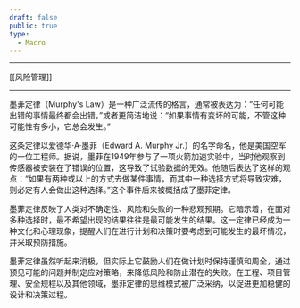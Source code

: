 ```yaml
---
draft: false
public: true
type:
  - Macro
---
```

---

[[风险管理]]

---


墨菲定律（Murphy's Law）是一种广泛流传的格言，通常被表达为：“任何可能出错的事情最终都会出错。”或者更简洁地说：“如果事情有变坏的可能，不管这种可能性有多小，它总会发生。”

这条定律以爱德华·A·墨菲（Edward A. Murphy Jr.）的名字命名，他是美国空军的一位工程师。据说，墨菲在1949年参与了一项火箭加速实验中，当时他观察到传感器被安装在了错误的位置，这导致了试验数据的无效。他随后表达了这样的观点：“如果有两种或以上的方式去做某件事情，而其中一种选择方式将导致灾难，则必定有人会做出这种选择。”这个事件后来被概括成了墨菲定律。

墨菲定律反映了人类对不确定性、风险和失败的一种悲观预期。它暗示着，在面对多种选择时，最不希望出现的结果往往是最可能发生的结果。这一定律已经成为一种文化和心理现象，提醒人们在进行计划和决策时要考虑到可能发生的最坏情况，并采取预防措施。

墨菲定律虽然听起来消极，但实际上它鼓励人们在做计划时保持谨慎和周全，通过预见可能的问题并制定应对策略，来降低风险和防止潜在的失败。在工程、项目管理、安全规程以及其他领域，墨菲定律的思维模式被广泛采纳，以促进更加稳健的设计和决策过程。